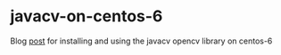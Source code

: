 javacv-on-centos-6
==================

Blog [post](entry.md) for installing and using the javacv opencv library on centos-6


